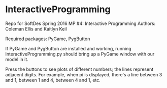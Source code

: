 # InteractiveProgramming
Repo for SoftDes Spring 2016 MP #4: Interactive Programming
Authors: Coleman Ellis and Kaitlyn Keil

Required packages: PyGame, PygButton

If PyGame and PygButton are installed and working, running InteractiveProgramming.py should bring up a PyGame window with our model in it.

Press the buttons to see plots of different numbers; the lines represent adjacent digits. For example, when pi is displayed, there's a line between 3 and 1, between 1 and 4, between 4 and 1, etc.
